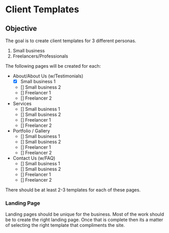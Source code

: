 # Client Templates

## Objective

The goal is to create client templates for 3 different personas.

1. Small business
2. Freelancers/Professionals

The following pages will be created for each:

-   About/About Us (w/Testimonials)
    -   [x] Small business 1
    -   [] Small business 2
    -   [] Freelancer 1
    -   [] Freelancer 2
-   Services
    -   [] Small business 1
    -   [] Small business 2
    -   [] Freelancer 1
    -   [] Freelancer 2
-   Portfolio / Gallery
    -   [] Small business 1
    -   [] Small business 2
    -   [] Freelancer 1
    -   [] Freelancer 2
-   Contact Us (w/FAQ)
    -   [] Small business 1
    -   [] Small business 2
    -   [] Freelancer 1
    -   [] Freelancer 2

There should be at least 2-3 templates for each of these pages.

### Landing Page

Landing pages should be unique for the business. Most of the work should be to create the right landing page.
Once that is complete then its a matter of selecting the right template that compliments the site.
